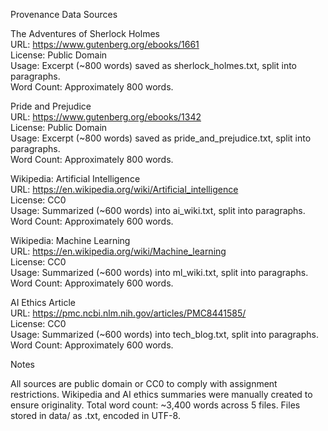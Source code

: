 Provenance
Data Sources

The Adventures of Sherlock Holmes  
URL: https://www.gutenberg.org/ebooks/1661  
License: Public Domain  
Usage: Excerpt (~800 words) saved as sherlock_holmes.txt, split into paragraphs.  
Word Count: Approximately 800 words.


Pride and Prejudice  
URL: https://www.gutenberg.org/ebooks/1342  
License: Public Domain  
Usage: Excerpt (~800 words) saved as pride_and_prejudice.txt, split into paragraphs.  
Word Count: Approximately 800 words.


Wikipedia: Artificial Intelligence  
URL: https://en.wikipedia.org/wiki/Artificial_intelligence  
License: CC0  
Usage: Summarized (~600 words) into ai_wiki.txt, split into paragraphs.  
Word Count: Approximately 600 words.


Wikipedia: Machine Learning  
URL: https://en.wikipedia.org/wiki/Machine_learning  
License: CC0  
Usage: Summarized (~600 words) into ml_wiki.txt, split into paragraphs.  
Word Count: Approximately 600 words.


AI Ethics Article  
URL: https://pmc.ncbi.nlm.nih.gov/articles/PMC8441585/  
License: CC0  
Usage: Summarized (~600 words) into tech_blog.txt, split into paragraphs.  
Word Count: Approximately 600 words.



Notes

All sources are public domain or CC0 to comply with assignment restrictions.
Wikipedia and AI ethics summaries were manually created to ensure originality.
Total word count: ~3,400 words across 5 files.
Files stored in data/ as .txt, encoded in UTF-8.
